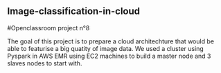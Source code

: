 ## Image-classification-in-cloud
#Openclassroom project n°8

The goal of this project is to prepare a cloud architechture that would be able to featurise a big quatity of image data.
We used a cluster using Pyspark in AWS EMR using EC2 machines to build a master node and 3 slaves nodes to start with.
